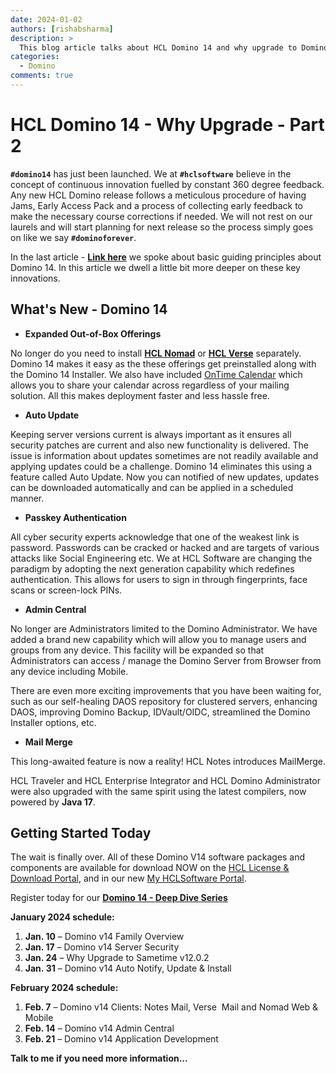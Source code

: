 ```yaml
---
date: 2024-01-02
authors: [rishabsharma]
description: >
  This blog article talks about HCL Domino 14 and why upgrade to Domino 14.
categories:
  - Domino
comments: true
---
```


# **HCL Domino 14 - Why Upgrade - Part 2**

**`#domino14`** has just been launched. We at **`#hclsoftware`** believe in the concept of continuous innovation fuelled by constant 360 degree feedback. Any new HCL Domino release follows a meticulous procedure of having Jams, Early Access Pack and a process of collecting early feedback to make the necessary course corrections if needed. We will not rest on our laurels and will start planning for next release so the process simply goes on like we say **`#dominoforever`**.

<!-- more -->

In the last article - [**Link here**](https://www.linkedin.com/pulse/hcl-domino-14-why-upgrade-rishab-sharma-js6rc/?trackingId=xcY8q6WbTie0iSGgxZYZKQ%3D%3D) we spoke about basic guiding principles about Domino 14. In this article we dwell a little bit more deeper on these key innovations.

## **What's New - Domino 14**

- **Expanded Out-of-Box Offerings**

No longer do you need to install [**HCL Nomad**](https://www.hcl-software.com/wps/wcm/connect/1b8fdfac-6d7f-4a95-9295-afd5cd3b7692/HCL+Nomad+Brochure+17Mar2023.pdf?MOD=AJPERES&CONVERT_TO=url&CACHEID=ROOTWORKSPACE-1b8fdfac-6d7f-4a95-9295-afd5cd3b7692-oKleWDE&referrer=blog.hcltechsw.com) or [**HCL Verse**](https://www.hcl-software.com/verse?referrer=blog.hcltechsw.com) separately. Domino 14 makes it easy as the these offerings get preinstalled along with the Domino 14 Installer. We also have included [OnTime Calendar](https://ontimesuite.com/en/domino/product/share-my-time) which allows you to share your calendar across regardless of your mailing solution. All this makes deployment faster and less hassle free.

- **Auto Update**

Keeping server versions current is always important as it ensures all security patches are current and also new functionality is delivered. The issue is information about updates sometimes are not readily available and applying updates could be a challenge. Domino 14 eliminates this using a feature called Auto Update. Now you can notified of new updates, updates can be downloaded automatically and can be applied in a scheduled manner.

- **Passkey Authentication**

All cyber security experts acknowledge that one of the weakest link is password. Passwords can be cracked or hacked and are targets of various attacks like Social Engineering etc. We at HCL Software are changing the paradigm by adopting the next generation capability which redefines authentication. This allows for users to sign in through fingerprints, face scans or screen-lock PINs.

- **Admin Central**

No longer are Administrators limited to the Domino Administrator. We have added a brand new capability which will allow you to manage users and groups from any device. This facility will be expanded so that Administrators can access / manage the Domino Server from Browser from any device including Mobile.

There are even more exciting improvements that you have been waiting for, such as our self-healing DAOS repository for clustered servers, enhancing DAOS, improving Domino Backup, IDVault/OIDC, streamlined the Domino Installer options, etc.

- **Mail Merge**

This long-awaited feature is now a reality! HCL Notes introduces MailMerge.

HCL Traveler and HCL Enterprise Integrator and HCL Domino Administrator were also upgraded with the same spirit using the latest compilers, now powered by **Java 17**.

## **Getting Started Today**

The wait is finally over. All of these Domino V14 software packages and components are available for download NOW on the [HCL License & Download Portal](https://hclsoftware.flexnetoperations.com/flexnet/operationsportal/logon.do), and in our new [My HCLSoftware Portal](https://my.hcltechsw.com/?referrer=blog.hcltechsw.com).

Register today for our [**Domino 14 - Deep Dive Series**](https://register.gotowebinar.com/register/1335635483725359703?utm_source=supportforum)

**January 2024 schedule:**

1. **Jan. 10** – Domino v14 Family Overview
2. **Jan. 17** – Domino v14 Server Security
3. **Jan. 24** – Why Upgrade to Sametime v12.0.2
4. **Jan. 31** – Domino v14 Auto Notify, Update & Install

**February 2024 schedule:**

1. **Feb. 7** – Domino v14 Clients: Notes Mail, Verse  Mail and Nomad Web & Mobile
2. **Feb. 14** – Domino v14 Admin Central
3. **Feb. 21** – Domino v14 Application Development

**Talk to me if you need more information...**

